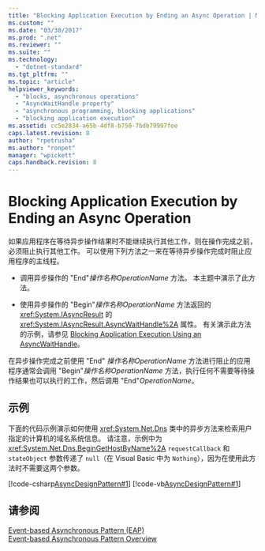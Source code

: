 ```yaml
---
title: "Blocking Application Execution by Ending an Async Operation | Microsoft Docs"
ms.custom: ""
ms.date: "03/30/2017"
ms.prod: ".net"
ms.reviewer: ""
ms.suite: ""
ms.technology: 
  - "dotnet-standard"
ms.tgt_pltfrm: ""
ms.topic: "article"
helpviewer_keywords: 
  - "blocks, asynchronous operations"
  - "AsyncWaitHandle property"
  - "asynchronous programming, blocking applications"
  - "blocking application execution"
ms.assetid: cc5e2834-a65b-4df8-b750-7bdb79997fee
caps.latest.revision: 8
author: "rpetrusha"
ms.author: "ronpet"
manager: "wpickett"
caps.handback.revision: 8
---
```

# Blocking Application Execution by Ending an Async Operation
如果应用程序在等待异步操作结果时不能继续执行其他工作，则在操作完成之前，必须阻止执行其他工作。  可以使用下列方法之一来在等待异步操作完成时阻止应用程序的主线程。  
  
-   调用异步操作的 "End"*操作名称OperationName* 方法。  本主题中演示了此方法。  
  
-   使用异步操作的 "Begin"*操作名称OperationName* 方法返回的 <xref:System.IAsyncResult> 的 <xref:System.IAsyncResult.AsyncWaitHandle%2A> 属性。  有关演示此方法的示例，请参见 [Blocking Application Execution Using an AsyncWaitHandle](../../../docs/standard/asynchronous-programming-patterns/blocking-application-execution-using-an-asyncwaithandle.md)。  
  
 在异步操作完成之前使用 "End" *操作名称OperationName* 方法进行阻止的应用程序通常会调用 "Begin"*操作名称OperationName* 方法，执行任何不需要等待操作结果也可以执行的工作，然后调用 "End"*OperationName*。  
  
## 示例  
 下面的代码示例演示如何使用 <xref:System.Net.Dns> 类中的异步方法来检索用户指定的计算机的域名系统信息。  请注意，示例中为 <xref:System.Net.Dns.BeginGetHostByName%2A> `requestCallback` 和 `stateObject` 参数传递了 `null`（在 Visual Basic 中为 `Nothing`），因为在使用此方法时不需要这两个参数。  
  
 [!code-csharp[AsyncDesignPattern#1](../../../samples/snippets/csharp/VS_Snippets_CLR/AsyncDesignPattern/CS/Async_EndBlock.cs#1)]
 [!code-vb[AsyncDesignPattern#1](../../../samples/snippets/visualbasic/VS_Snippets_CLR/AsyncDesignPattern/VB/Async_EndBlock.vb#1)]  
  
## 请参阅  
 [Event\-based Asynchronous Pattern \(EAP\)](../../../docs/standard/asynchronous-programming-patterns/event-based-asynchronous-pattern-eap.md)   
 [Event\-based Asynchronous Pattern Overview](../../../docs/standard/asynchronous-programming-patterns/event-based-asynchronous-pattern-overview.md)